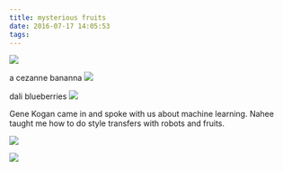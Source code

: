 ```yaml
---
title: mysterious fruits
date: 2016-07-17 14:05:53
tags:
---
```

<a href="http://i.imgur.com/9JjYWVX.png"><img src="http://i.imgur.com/9JjYWVX.png"  /></a>

a cezanne bananna
<a href="http://i.imgur.com/KMeM3t0.jpg"><img class="img-small" src="http://i.imgur.com/KMeM3t0.jpg" /></a>

dali blueberries
<a href="http://i.imgur.com/Aqf4DB7.jpg"><img class="img-small" src="http://i.imgur.com/Aqf4DB7.jpg" /></a>

Gene Kogan came in and spoke with us about machine learning.  Nahee taught me how to do style transfers with robots and fruits.

<a href="http://i.imgur.com/WMF3mtt.jpg"><img src="http://i.imgur.com/WMF3mtt.jpg" /></a>

<a href="http://i.imgur.com/skOedz3.jpg"><img src="http://i.imgur.com/skOedz3.jpg" /></a>


